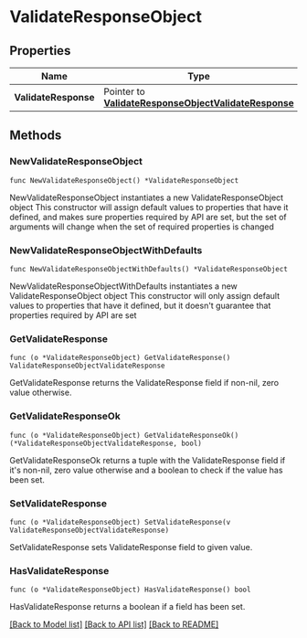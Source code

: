 # ValidateResponseObject

## Properties

Name | Type | Description | Notes
------------ | ------------- | ------------- | -------------
**ValidateResponse** | Pointer to [**ValidateResponseObjectValidateResponse**](ValidateResponseObjectValidateResponse.md) |  | [optional] 

## Methods

### NewValidateResponseObject

`func NewValidateResponseObject() *ValidateResponseObject`

NewValidateResponseObject instantiates a new ValidateResponseObject object
This constructor will assign default values to properties that have it defined,
and makes sure properties required by API are set, but the set of arguments
will change when the set of required properties is changed

### NewValidateResponseObjectWithDefaults

`func NewValidateResponseObjectWithDefaults() *ValidateResponseObject`

NewValidateResponseObjectWithDefaults instantiates a new ValidateResponseObject object
This constructor will only assign default values to properties that have it defined,
but it doesn't guarantee that properties required by API are set

### GetValidateResponse

`func (o *ValidateResponseObject) GetValidateResponse() ValidateResponseObjectValidateResponse`

GetValidateResponse returns the ValidateResponse field if non-nil, zero value otherwise.

### GetValidateResponseOk

`func (o *ValidateResponseObject) GetValidateResponseOk() (*ValidateResponseObjectValidateResponse, bool)`

GetValidateResponseOk returns a tuple with the ValidateResponse field if it's non-nil, zero value otherwise
and a boolean to check if the value has been set.

### SetValidateResponse

`func (o *ValidateResponseObject) SetValidateResponse(v ValidateResponseObjectValidateResponse)`

SetValidateResponse sets ValidateResponse field to given value.

### HasValidateResponse

`func (o *ValidateResponseObject) HasValidateResponse() bool`

HasValidateResponse returns a boolean if a field has been set.


[[Back to Model list]](../README.md#documentation-for-models) [[Back to API list]](../README.md#documentation-for-api-endpoints) [[Back to README]](../README.md)



